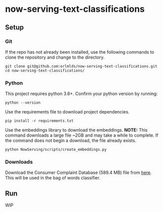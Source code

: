 # now-serving-text-classifications

## Setup

### Git

If the repo has not already been installed, use the following commands to clone the repository and change to the directory.

    git clone git@github.com:orlmlds/now-serving-text-classifications.git
    cd now-serving-text-classifications/

### Python

This project requires python 3.6+. Confirm your python version by running:

    python --version
    
Use the requirements file to download project dependencies.
    
    pip install -r requirements.txt
    
Use the embeddings library to download the embeddings. **NOTE:** This command downloads a large file ~2GB and may take a while to complete. If the command does not begin a download, the file already exists.

    python NowServing/scripts/create_embeddings.py  

### Downloads 
Download the Consumer Complaint Database (589.4 MB) file from [here](https://catalog.data.gov/dataset/consumer-complaint-database). This will be used in the bag of words classifier. 

## Run

WIP